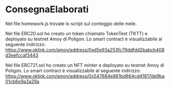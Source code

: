 # ConsegnaElaborati

Nel file homework.js trovate lo script sul conteggio delle mele.

Nel file ERC20.sol ho creato un token chiamato TokenTest (TKTT) e deployato su testnet Amoy di Poligon.
Lo smart contract è visualizzabile al seguente indirizzo: https://www.oklink.com/amoy/address/0xd5e93a253fc79ddfdd2babcb408d3eefccaf3443

Nel file ERC721.sol ho creato un NFT minter e deployato su testnet Amoy di Poligon.
Lo smart contract è visualizzabile al seguente indirizzo: https://www.oklink.com/amoy/address/0x547684e881bd864cd41817de9ba01cb6e9a2a29a
